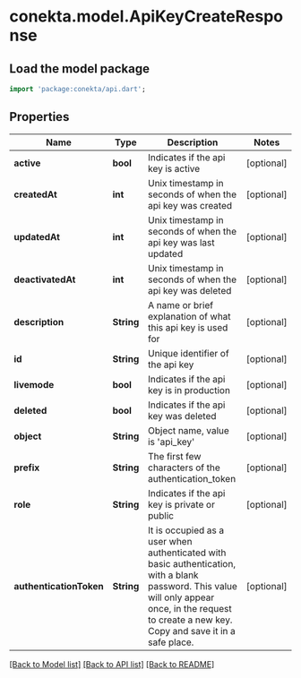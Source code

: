 # conekta.model.ApiKeyCreateResponse

## Load the model package
```dart
import 'package:conekta/api.dart';
```

## Properties
Name | Type | Description | Notes
------------ | ------------- | ------------- | -------------
**active** | **bool** | Indicates if the api key is active | [optional] 
**createdAt** | **int** | Unix timestamp in seconds of when the api key was created | [optional] 
**updatedAt** | **int** | Unix timestamp in seconds of when the api key was last updated | [optional] 
**deactivatedAt** | **int** | Unix timestamp in seconds of when the api key was deleted | [optional] 
**description** | **String** | A name or brief explanation of what this api key is used for | [optional] 
**id** | **String** | Unique identifier of the api key | [optional] 
**livemode** | **bool** | Indicates if the api key is in production | [optional] 
**deleted** | **bool** | Indicates if the api key was deleted | [optional] 
**object** | **String** | Object name, value is 'api_key' | [optional] 
**prefix** | **String** | The first few characters of the authentication_token | [optional] 
**role** | **String** | Indicates if the api key is private or public | [optional] 
**authenticationToken** | **String** | It is occupied as a user when authenticated with basic authentication, with a blank password. This value will only appear once, in the request to create a new key. Copy and save it in a safe place. | [optional] 

[[Back to Model list]](../README.md#documentation-for-models) [[Back to API list]](../README.md#documentation-for-api-endpoints) [[Back to README]](../README.md)


